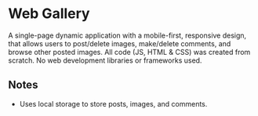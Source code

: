 # Web Gallery

A single-page dynamic application with a mobile-first, responsive design, that allows users to post/delete images, make/delete comments, and browse other posted images. All code (JS, HTML & CSS) was created from scratch. No web development libraries or frameworks used.

## Notes

* Uses local storage to store posts, images, and comments.
